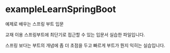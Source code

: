 # exampleLearnSpringBoot
예제로 배우는 스프링 부트 입문

교재 이용 스프링부트에 최단기로 접근할 수 있는 입문서 실습한 파일입니다.

스프링 보다는 부트의 개념에 좀 더 초점을 두고 빠르게 부트가 뭔지 익히는 실습입니다.
